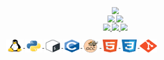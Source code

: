 <div align="center">
  <a href="https://github.com/gabrfern99">
<img height="180em" src="https://github-profile-summary-cards.vercel.app/api/cards/profile-details?username=gabrfern99&theme=monokai"/><br>
  <img height="160em" src="https://github-readme-stats.vercel.app/api?username=gabrfern99&show_icons=true&count_private=true&theme=monokai"/>
  <img height="160em" src="https://github-readme-stats.vercel.app/api/top-langs?username=gabrfern99&langs_count=10&show_icons=true&locale=en&layout=compact&theme=monokai"/><br>
     <img height="150em" src="https://github-profile-summary-cards.vercel.app/api/cards/repos-per-language?username=gabrfern99&theme=monokai"/>
    <img height="150em" src="https://github-profile-summary-cards.vercel.app/api/cards/most-commit-language?username=gabrfern99&theme=monokai"/>
    <img height="150em" src="https://github-profile-summary-cards.vercel.app/api/cards/productive-time?username=gabrfern99&theme=monokai"/>
</div>
  <div style="display: inline_block"><br>
  <img align="center" height="30" width="40" src="https://raw.githubusercontent.com/devicons/devicon/master/icons/linux/linux-original.svg">
    <img align="center" height="30" width="40" src="https://raw.githubusercontent.com/devicons/devicon/master/icons/python/python-original.svg">
  <img align="center" height="30" width="40" src="https://raw.githubusercontent.com/devicons/devicon/master/icons/bash/bash-original.svg">
  <img align="center" height="30" width="40" src="https://raw.githubusercontent.com/devicons/devicon/master/icons/c/c-original.svg">
    <img align="center" height="30" width="40" src="https://raw.githubusercontent.com/devicons/devicon/master/icons/gcc/gcc-original.svg">
    <img align="center" height="30" width="40" src="https://raw.githubusercontent.com/devicons/devicon/master/icons/html5/html5-original.svg">
    <img align="center" height="30" width="40" src="https://raw.githubusercontent.com/devicons/devicon/master/icons/css3/css3-original.svg">
    <img align="center" height="30" width="40" src="https://raw.githubusercontent.com/devicons/devicon/master/icons/git/git-original.svg">
</div>
